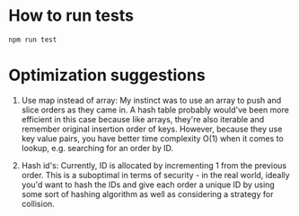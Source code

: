 # How to run tests
```
npm run test
```

# Optimization suggestions
1. Use map instead of array: 
My instinct was to use an array to push and slice orders as they came in. A hash table probably would've been more efficient in this case because like arrays, they're also iterable and remember original insertion order of keys. However, because they use key value pairs, you have better time complexity O(1) when it comes to lookup, e.g. searching for an order by ID. 

2. Hash id's: 
Currently, ID is allocated by incrementing 1 from the previous order. This is a suboptimal in terms of security - in the real world, ideally you'd want to hash the IDs and give each order a unique ID by using some sort of hashing algorithm as well as considering a strategy for collision.
